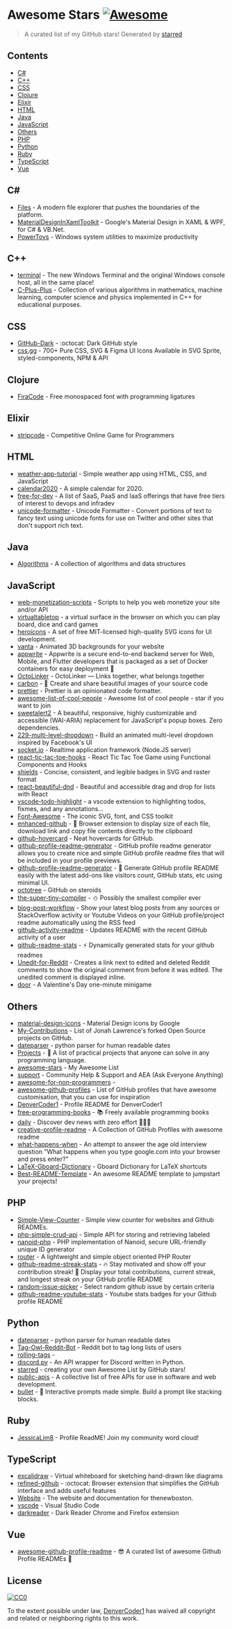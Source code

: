 # Awesome Stars [![Awesome](https://cdn.rawgit.com/sindresorhus/awesome/d7305f38d29fed78fa85652e3a63e154dd8e8829/media/badge.svg)](https://github.com/sindresorhus/awesome)

> A curated list of my GitHub stars!  Generated by [starred](https://github.com/maguowei/starred)


## Contents

  - [C#](#c#)
  - [C++](#c++)
  - [CSS](#css)
  - [Clojure](#clojure)
  - [Elixir](#elixir)
  - [HTML](#html)
  - [Java](#java)
  - [JavaScript](#javascript)
  - [Others](#others)
  - [PHP](#php)
  - [Python](#python)
  - [Ruby](#ruby)
  - [TypeScript](#typescript)
  - [Vue](#vue)

## C# # 

- [Files](https://github.com/files-community/Files) - A modern file explorer that pushes the boundaries of the platform.
- [MaterialDesignInXamlToolkit](https://github.com/MaterialDesignInXAML/MaterialDesignInXamlToolkit) - Google's Material Design in XAML & WPF, for C# & VB.Net.
- [PowerToys](https://github.com/microsoft/PowerToys) - Windows system utilities to maximize productivity

## C++ 

- [terminal](https://github.com/microsoft/terminal) - The new Windows Terminal and the original Windows console host, all in the same place!
- [C-Plus-Plus](https://github.com/TheAlgorithms/C-Plus-Plus) - Collection of various algorithms in mathematics, machine learning, computer science and physics implemented in C++ for educational purposes.

## CSS 

- [GitHub-Dark](https://github.com/StylishThemes/GitHub-Dark) - :octocat: Dark GitHub style
- [css.gg](https://github.com/astrit/css.gg) - 700+ Pure CSS, SVG & Figma UI Icons Available in SVG Sprite, styled-components, NPM & API

## Clojure 

- [FiraCode](https://github.com/tonsky/FiraCode) - Free monospaced font with programming ligatures

## Elixir 

- [stripcode](https://github.com/benawad/stripcode) - Competitive Online Game for Programmers

## HTML 

- [weather-app-tutorial](https://github.com/DenverCoder1/weather-app-tutorial) - Simple weather app using HTML, CSS, and JavaScript
- [calendar2020](https://github.com/mdayaram/calendar2020) - A simple calendar for 2020.
- [free-for-dev](https://github.com/ripienaar/free-for-dev) - A list of SaaS, PaaS and IaaS offerings that have free tiers of interest to devops and infradev
- [unicode-formatter](https://github.com/DenverCoder1/unicode-formatter) - Unicode Formatter - Convert portions of text to fancy text using unicode fonts for use on Twitter and other sites that don't support rich text.

## Java 

- [Algorithms](https://github.com/williamfiset/Algorithms) - A collection of algorithms and data structures

## JavaScript 

- [web-monetization-scripts](https://github.com/interledgerjs/web-monetization-scripts) - Scripts to help you web monetize your site and/or API
- [virtualtabletop](https://github.com/ArnoldSmith86/virtualtabletop) - a virtual surface in the browser on which you can play board, dice and card games
- [heroicons](https://github.com/tailwindlabs/heroicons) - A set of free MIT-licensed high-quality SVG icons for UI development.
- [vanta](https://github.com/tengbao/vanta) - Animated 3D backgrounds for your website
- [appwrite](https://github.com/appwrite/appwrite) - Appwrite is a secure end-to-end backend server for Web, Mobile, and Flutter developers that is packaged as a set of Docker containers for easy deployment 🚀
- [OctoLinker](https://github.com/OctoLinker/OctoLinker) - OctoLinker — Links together, what belongs together
- [carbon](https://github.com/carbon-app/carbon) - :black_heart: Create and share beautiful images of your source code
- [prettier](https://github.com/prettier/prettier) - Prettier is an opinionated code formatter.
- [awesome-list-of-cool-people](https://github.com/KonradLinkowski/awesome-list-of-cool-people) - Awesome list of cool people - star if you want to join
- [sweetalert2](https://github.com/sweetalert2/sweetalert2) - A beautiful, responsive, highly customizable and accessible (WAI-ARIA) replacement for JavaScript's popup boxes. Zero dependencies.
- [229-multi-level-dropdown](https://github.com/fireship-io/229-multi-level-dropdown) - Build an animated multi-level dropdown inspired by Facebook's UI
- [socket.io](https://github.com/socketio/socket.io) - Realtime application framework (Node.JS server)
- [react-tic-tac-toe-hooks](https://github.com/codeSTACKr/react-tic-tac-toe-hooks) - React Tic Tac Toe Game using Functional Components and Hooks
- [shields](https://github.com/badges/shields) - Concise, consistent, and legible badges in SVG and raster format
- [react-beautiful-dnd](https://github.com/atlassian/react-beautiful-dnd) - Beautiful and accessible drag and drop for lists with React
- [vscode-todo-highlight](https://github.com/wayou/vscode-todo-highlight) - a vscode extension to highlighting todos, fixmes, and any annotations...
- [Font-Awesome](https://github.com/FortAwesome/Font-Awesome) - The iconic SVG, font, and CSS toolkit
- [enhanced-github](https://github.com/softvar/enhanced-github) - :rocket: Browser extension to display size of each file, download link and copy file contents directly to the clipboard
- [github-hovercard](https://github.com/Justineo/github-hovercard) - Neat hovercards for GitHub.
- [github-profile-readme-generator](https://github.com/arturssmirnovs/github-profile-readme-generator) - GitHub profile readme generator allows you to create nice and simple GitHub profile readme files that will be included in your profile previews.
- [github-profile-readme-generator](https://github.com/rahuldkjain/github-profile-readme-generator) - 🚀 Generate GitHub profile README easily with the latest add-ons like visitors count, GitHub stats, etc using minimal UI.
- [octotree](https://github.com/ovity/octotree) - GitHub on steroids
- [the-super-tiny-compiler](https://github.com/jamiebuilds/the-super-tiny-compiler) - :snowman: Possibly the smallest compiler ever
- [blog-post-workflow](https://github.com/gautamkrishnar/blog-post-workflow) - Show your latest blog posts from any sources or StackOverflow activity or Youtube Videos on your GitHub profile/project readme automatically using the RSS feed
- [github-activity-readme](https://github.com/jamesgeorge007/github-activity-readme) - Updates README with the recent GitHub activity of a user
- [github-readme-stats](https://github.com/anuraghazra/github-readme-stats) - :zap: Dynamically generated stats for your github readmes
- [Unedit-for-Reddit](https://github.com/DenverCoder1/Unedit-for-Reddit) - Creates a link next to edited and deleted Reddit comments to show the original comment from before it was edited. The unedited comment is displayed inline.
- [door](https://github.com/ncase/door) - A Valentine's Day one-minute minigame

## Others 

- [material-design-icons](https://github.com/google/material-design-icons) - Material Design icons by Google
- [My-Contributions](https://github.com/DenverCoderOne/My-Contributions) - List of Jonah Lawrence's forked Open Source projects on GitHub.
- [dateparser](https://github.com/DenverCoderOne/dateparser) - python parser for human readable dates
- [Projects](https://github.com/karan/Projects) - :page_with_curl: A list of practical projects that anyone can solve in any programming language.
- [awesome-stars](https://github.com/maguowei/awesome-stars) - My Awesome List
- [support](https://github.com/EddieHubCommunity/support) - Community Help & Support and AEA (Ask Everyone Anything)
- [awesome-for-non-programmers](https://github.com/szabgab/awesome-for-non-programmers) - 
- [awesome-github-profiles](https://github.com/EddieHubCommunity/awesome-github-profiles) - List of GitHub profiles that have awesome customisation, that you can use for inspiration
- [DenverCoder1](https://github.com/DenverCoder1/DenverCoder1) - Profile README for DenverCoder1
- [free-programming-books](https://github.com/EbookFoundation/free-programming-books) - :books: Freely available programming books
- [daily](https://github.com/dailydotdev/daily) - Discover dev news with zero effort 👩🏽‍💻
- [creative-profile-readme](https://github.com/coderjojo/creative-profile-readme) - A Collection of GitHub Profiles with awesome readme
- [what-happens-when](https://github.com/alex/what-happens-when) - An attempt to answer the age old interview question "What happens when you type google.com into your browser and press enter?"
- [LaTeX-Gboard-Dictionary](https://github.com/DenverCoder1/LaTeX-Gboard-Dictionary) - Gboard Dictionary for LaTeX shortcuts
- [Best-README-Template](https://github.com/othneildrew/Best-README-Template) - An awesome README template to jumpstart your projects!

## PHP 

- [Simple-View-Counter](https://github.com/DenverCoder1/Simple-View-Counter) - Simple view counter for websites and Github READMEs.
- [php-simple-crud-api](https://github.com/DenverCoder1/php-simple-crud-api) - Simple API for storing and retrieving labeled
- [nanoid-php](https://github.com/hidehalo/nanoid-php) - PHP implementation of Nanoid, secure URL-friendly unique ID generator
- [router](https://github.com/bramus/router) - A lightweight and simple object oriented PHP Router
- [github-readme-streak-stats](https://github.com/DenverCoder1/github-readme-streak-stats) - 🔥 Stay motivated and show off your contribution streak! 🌟 Display your total contributions, current streak, and longest streak on your GitHub profile README
- [random-issue-picker](https://github.com/icanhazstring/random-issue-picker) - Select random github issue by certain criteria
- [github-readme-youtube-stats](https://github.com/DenverCoder1/github-readme-youtube-stats) - Youtube stats badges for your Github profile README

## Python 

- [dateparser](https://github.com/scrapinghub/dateparser) - python parser for human readable dates
- [Tag-Owl-Reddit-Bot](https://github.com/DenverCoder1/Tag-Owl-Reddit-Bot) - Reddit bot to tag long lists of users
- [rolling-tags](https://github.com/abrahammurciano/rolling-tags) - 
- [discord.py](https://github.com/Rapptz/discord.py) - An API wrapper for Discord written in Python.
- [starred](https://github.com/maguowei/starred) - creating your own Awesome List by GitHub stars!
- [public-apis](https://github.com/public-apis/public-apis) - A collective list of free APIs for use in software and web development.
- [bullet](https://github.com/bchao1/bullet) - 🚅 Interactive prompts made simple. Build a prompt like stacking blocks.

## Ruby 

- [JessicaLim8](https://github.com/JessicaLim8/JessicaLim8) - Profile ReadME! Join my community word cloud!

## TypeScript 

- [excalidraw](https://github.com/excalidraw/excalidraw) - Virtual whiteboard for sketching hand-drawn like diagrams
- [refined-github](https://github.com/sindresorhus/refined-github) - :octocat: Browser extension that simplifies the GitHub interface and adds useful features
- [Website](https://github.com/thenewboston-developers/Website) - The website and documentation for thenewboston.
- [vscode](https://github.com/microsoft/vscode) - Visual Studio Code
- [darkreader](https://github.com/darkreader/darkreader) - Dark Reader Chrome and Firefox extension

## Vue 

- [awesome-github-profile-readme](https://github.com/abhisheknaiidu/awesome-github-profile-readme) - 😎 A curated list of awesome Github Profile READMEs 📝


## License

[![CC0](http://mirrors.creativecommons.org/presskit/buttons/88x31/svg/cc-zero.svg)](https://creativecommons.org/publicdomain/zero/1.0/)

To the extent possible under law, [DenverCoder1](https://github.com/DenverCoder1) has waived all copyright and related or neighboring rights to this work.

